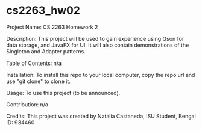 # cs2263_hw02
Project Name: CS 2263 Homework 2

Description: This project will be used to gain experience using Gson for data storage, and JavaFX for UI. It will also contain demonstrations of the Singleton and Adapter patterns.

Table of Contents: n/a

Installation: To install this repo to your local computer, copy the repo url and use "git clone" to clone it.

Usage: To use this project (to be announced).

Contribution: n/a

Credits: This project was created by Natalia Castaneda, ISU Student, Bengal ID: 934460